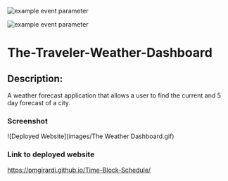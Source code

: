 
![example event parameter](https://img.shields.io/badge/Bootstrap-563D7C?style=for-the-badge&logo=bootstrap&logoColor=white)

![example event parameter](	https://img.shields.io/badge/jQuery-0769AD?style=for-the-badge&logo=jquery&logoColor=white)


# The-Traveler-Weather-Dashboard

## Description:

A weather forecast application that allows a user to find the current and 5 day forecast of a city.

### Screenshot

![Deployed Website](images/The Weather Dashboard.gif)

### Link to deployed website

https://pmgirardi.github.io/Time-Block-Schedule/
